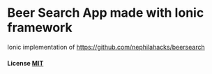 # Beer Search App made with Ionic framework

Ionic implementation of https://github.com/nephilahacks/beersearch

#### License [MIT](LICENSE.md)